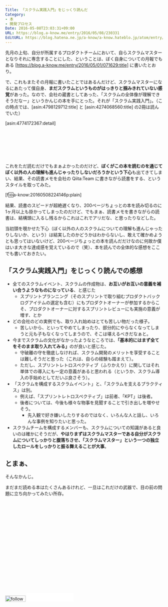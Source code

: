 ```yaml
---
Title: 「スクラム実践入門」をじっくり読んだ
Category:
- 本
- 開発プロセス
Date: 2016-05-08T23:03:31+09:00
URL: https://blog.a-know.me/entry/2016/05/08/230331
EditURL: https://blog.hatena.ne.jp/a-know/a-know.hateblo.jp/atom/entry/6653812171395060533
---
```


先月の上旬、自分が所属するプロダクトチームにおいて、自らスクラムマスターとなりそれに専念することにした、ということは、ぼく自身についての月報でもある [https://blog.a-know.me/entry/2016/05/01/071629:title] に書いたとおり。


で、これもまたその月報に書いたことではあるんだけど、スクラムマスターになるにあたって僕自身、<b>まだスクラムというものがはっきりと掴みきれていない感覚</b>があった。なので、会社の蔵書としてあった、「スクラムの全体像が理解できそうだなー」というかんじの本を手にとった。それが「スクラム実践入門」。（この時点では、[asin:4798129712:title] と [asin:4274068560:title] の2冊は読んでいた）



[asin:4774172367:detail]




<!-- more -->



<script async src="//pagead2.googlesyndication.com/pagead/js/adsbygoogle.js"></script>
<!-- article-top -->
<ins class="adsbygoogle"
     style="display:inline-block;width:728px;height:90px"
     data-ad-client="ca-pub-3463034538369189"
     data-ad-slot="8367620130"></ins>
<script>
(adsbygoogle = window.adsbygoogle || []).push({});
</script>




これをただ読むだけでもまぁよかったのだけど、<b>ぼくがこの本を読むのを通じてぼく以外の人の理解も進んじゃったりしないだろうかという下心</b>も出てきてしまい、結果、その読書メモを会社の Qiita:Team に書きながら読書をする、というスタイルを取ってみた。



[f:id:a-know:20160508224146p:plain]



結果、読書のスピードが超絶遅くなり、200ページちょっとの本を読み切るのに1ヶ月以上も掛かってしまったのだけど、でもまぁ、読書メモを書きながらの読書は、結構頭に入るし残るからこれはこれでアリだな、と思ったりなどした。


当初頭を覗かせた下心（ぼく以外の人のスクラムについての理解も進んじゃったりしないか、という）は結実したのかどうかはわからないし、敢えて確かめようとも思ってはいないけど、200ページちょっとの本を読んだだけなのに何故か僕はいま大きな達成感を覚えているので（笑）、本を読んでの全体的な感想をここでも書いておきたい。






## 「スクラム実践入門」をじっくり読んでの感想


* 全てのスクラムイベント、スクラムの作成物は、<b>お互いがお互いの意義を補い合うようなものになっている</b>、と感じた
    * スプリントプランニング（そのスプリントで取り組むプロダクトバックログアイテムの選定も含む）にもプロダクトオーナーが参加するからこそ、プロダクトオーナーに対するスプリントレビューにも実施の意義が増す、とか
* どの会社のどの実例でも、取り入れ始めはとても苦しい物だった様子。
    * 苦しいから、といってやめてしまったり、部分的にやらなくなってしまうと元も子もなくなってしまうので、そこは堪えるべきだなぁと。
* 今までスクラムの文化がなかったようなところでは、<b>「基本的にはまず全てをそのまま取り入れてみる」</b>のが良いと感じた。
    * 守破離の守を徹底しなければ、スクラム開発のメリットを享受することは難しそうだと思った（これは、自らの経験も踏まえて）。
    * ただし、スプリントレトロスペクティブ（ふりかえり）に関してはそれ単体での導入にも一定の意義があると思われる（というか、スクラム導入の手始めとしてだいぶ良さそう）。
* 「スクラムを構成するスクラムイベント」と、「スクラムを支えるプラクティス」は別。
    * 例えば、「スプリントレトロスペクティブ」は前者、「KPT」は後者。
    * 後者については、今後も様々な物事を見聞することで引き出しを増やせそう。
        * 先入観で好き嫌いしたりするのではなく、いろんな人と話し、いろんな事例を知りたいと思った。
* スクラムチームを構成するメンバーも、スクラムについての知識があると良いのは確かにそうだが、<b>やはりまずはスクラムマスターである自分がスクラムについてしっかりと腹落ちさせ、「スクラムマスター」という一つの独立したロールをしっかりと振る舞えることが大事</b>。


## とまぁ、

そんなかんじ。


まだまだ読める本はたくさんあるけれど、一旦はこれだけの武器で、目の前の問題に立ち向かってみたい所存。



<br>


<script async src="//pagead2.googlesyndication.com/pagead/js/adsbygoogle.js"></script>
<!-- article-bottom2 -->
<ins class="adsbygoogle"
     style="display:inline-block;width:300px;height:250px"
     data-ad-client="ca-pub-3463034538369189"
     data-ad-slot="5274552934"></ins>
<script>
(adsbygoogle = window.adsbygoogle || []).push({});
</script>


<div>
<a href='http://cloud.feedly.com/#subscription%2Ffeed%2Fhttp%3A%2F%2Fblog.a-know.me%2Ffeed'  target='blank'><img id='feedlyFollow' src='//s3.feedly.com/img/follows/feedly-follow-rectangle-volume-small_2x.png' alt='follow us in feedly' width='65' height='20'></a>

<iframe src="//blog.hatena.ne.jp/a-know/a-know.hateblo.jp/subscribe/iframe" allowtransparency="true" frameborder="0" scrolling="no" width="150" height="28"></iframe>
</div>


<script src="https://moshi-moshi.moshimo.works/moshimoshi/a_know_blog/2016-05-08-230331?title=%E3%80%8C%E3%82%B9%E3%82%AF%E3%83%A9%E3%83%A0%E5%AE%9F%E8%B7%B5%E5%85%A5%E9%96%80%E3%80%8D%E3%82%92%E3%81%98%E3%81%A3%E3%81%8F%E3%82%8A%E8%AA%AD%E3%82%93%E3%81%A0"></script>
